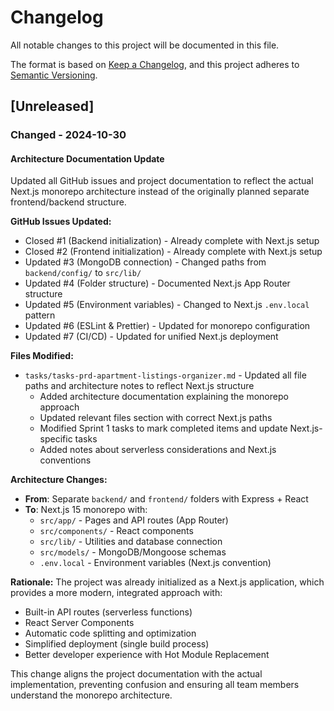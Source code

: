 # Changelog

All notable changes to this project will be documented in this file.

The format is based on [Keep a Changelog](https://keepachangelog.com/en/1.0.0/),
and this project adheres to [Semantic Versioning](https://semver.org/spec/v2.0.0.html).

## [Unreleased]

### Changed - 2024-10-30

#### Architecture Documentation Update

Updated all GitHub issues and project documentation to reflect the actual Next.js monorepo architecture instead of the originally planned separate frontend/backend structure.

**GitHub Issues Updated:**
- Closed #1 (Backend initialization) - Already complete with Next.js setup
- Closed #2 (Frontend initialization) - Already complete with Next.js setup
- Updated #3 (MongoDB connection) - Changed paths from `backend/config/` to `src/lib/`
- Updated #4 (Folder structure) - Documented Next.js App Router structure
- Updated #5 (Environment variables) - Changed to Next.js `.env.local` pattern
- Updated #6 (ESLint & Prettier) - Updated for monorepo configuration
- Updated #7 (CI/CD) - Updated for unified Next.js deployment

**Files Modified:**
- `tasks/tasks-prd-apartment-listings-organizer.md` - Updated all file paths and architecture notes to reflect Next.js structure
  - Added architecture documentation explaining the monorepo approach
  - Updated relevant files section with correct Next.js paths
  - Modified Sprint 1 tasks to mark completed items and update Next.js-specific tasks
  - Added notes about serverless considerations and Next.js conventions

**Architecture Changes:**
- **From**: Separate `backend/` and `frontend/` folders with Express + React
- **To**: Next.js 15 monorepo with:
  - `src/app/` - Pages and API routes (App Router)
  - `src/components/` - React components
  - `src/lib/` - Utilities and database connection
  - `src/models/` - MongoDB/Mongoose schemas
  - `.env.local` - Environment variables (Next.js convention)

**Rationale:**
The project was already initialized as a Next.js application, which provides a more modern, integrated approach with:
- Built-in API routes (serverless functions)
- React Server Components
- Automatic code splitting and optimization
- Simplified deployment (single build process)
- Better developer experience with Hot Module Replacement

This change aligns the project documentation with the actual implementation, preventing confusion and ensuring all team members understand the monorepo architecture.
